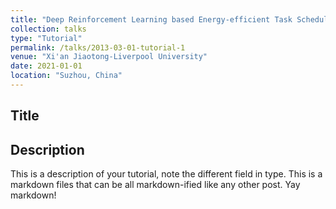 ```yaml
---
title: "Deep Reinforcement Learning based Energy-efficient Task Scheduling for Vehicular Edge Computing"
collection: talks
type: "Tutorial"
permalink: /talks/2013-03-01-tutorial-1
venue: "Xi'an Jiaotong-Liverpool University"
date: 2021-01-01
location: "Suzhou, China"
---
```


## Title

## Description
This is a description of your tutorial, note the different field in type. This is a markdown files that can be all markdown-ified like any other post. Yay markdown!
